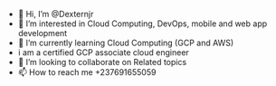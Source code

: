 - 👋 Hi, I’m @Dexternjr
- 👀 I’m interested in Cloud Computing, DevOps, mobile and web app development 
- 🌱 I’m currently learning Cloud Computing (GCP and AWS)
- i am a certified GCP associate cloud engineer
- 💞️ I’m looking to collaborate on Related topics 
- 📫 How to reach me +237691655059

<!---
Dexternjr/Dexternjr is a ✨ special ✨ repository because its `README.md` (this file) appears on your GitHub profile.
You can click the Preview link to take a look at your changes.
--->
